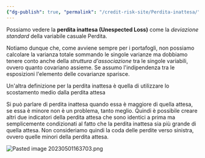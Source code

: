 ```yaml
---
{"dg-publish": true, "permalink": "/credit-risk-site/Perdita-inattesa/"}
---
```






Possiamo vedere la **perdita inattesa (Unespected Loss)** come la *deviazione standard* della variabile casuale Perdita.
<style> .container {font-family: sans-serif; text-align: center;} .button-wrapper button {z-index: 1;height: 40px; width: 100px; margin: 10px;padding: 5px;} .excalidraw .App-menu_top .buttonList { display: flex;} .excalidraw-wrapper { height: 800px; margin: 50px; position: relative;} :root[dir="ltr"] .excalidraw .layer-ui__wrapper .zen-mode-transition.App-menu_bottom--transition-left {transform: none;} </style><script src="https://cdn.jsdelivr.net/npm/react@17/umd/react.production.min.js"></script><script src="https://cdn.jsdelivr.net/npm/react-dom@17/umd/react-dom.production.min.js"></script><script type="text/javascript" src="https://cdn.jsdelivr.net/npm/@excalidraw/excalidraw@0/dist/excalidraw.production.min.js"></script><div id="Perdita_inattesa_2023-04-29_2221.09.excalidraw.md1"></div><script>(function(){const InitialData={"type":"excalidraw","version":2,"source":"https://excalidraw.com","elements":[{"type":"text","version":349,"versionNonce":314329061,"isDeleted":false,"id":"JK99TBDA","fillStyle":"hachure","strokeWidth":1,"strokeStyle":"solid","roughness":1,"opacity":100,"angle":0,"x":-249.4990463256836,"y":119.52649688720703,"strokeColor":"#364fc7","backgroundColor":"transparent","width":669,"height":99,"seed":828843019,"groupIds":[],"roundness":null,"boundElements":[],"updated":1682799899618,"link":null,"locked":false,"fontSize":20,"fontFamily":1,"text":"Immaginando una matrice di varianza e covarianza possiamo notare\nche la perdita inattesa è la somma delle varianze sulla diagonale\nprincipale più la somma delle covarianze, prese solo una volta\nrispetto alla diagonale","rawText":"Immaginando una matrice di varianza e covarianza possiamo notare\nche la perdita inattesa è la somma delle varianze sulla diagonale\nprincipale più la somma delle covarianze, prese solo una volta\nrispetto alla diagonale","baseline":92,"textAlign":"left","verticalAlign":"top","containerId":null,"originalText":"Immaginando una matrice di varianza e covarianza possiamo notare\nche la perdita inattesa è la somma delle varianze sulla diagonale\nprincipale più la somma delle covarianze, prese solo una volta\nrispetto alla diagonale"},{"type":"ellipse","version":76,"versionNonce":7746501,"isDeleted":false,"id":"F-MhVs4eNnFkRIg0SmcbD","fillStyle":"hachure","strokeWidth":1,"strokeStyle":"solid","roughness":1,"opacity":100,"angle":0,"x":44.080238342285156,"y":138.75067901611328,"strokeColor":"#5c940d","backgroundColor":"transparent","width":387.78753662109375,"height":35.7845458984375,"seed":1711978315,"groupIds":[],"roundness":{"type":2},"boundElements":[],"updated":1682799790644,"link":null,"locked":false},{"type":"rectangle","version":48,"versionNonce":1466545349,"isDeleted":false,"id":"9KKsh6OSFrsYjAWYdwKdM","fillStyle":"hachure","strokeWidth":2,"strokeStyle":"solid","roughness":1,"opacity":100,"angle":0,"x":-129.7303695678711,"y":-76.68685150146484,"strokeColor":"#5c940d","backgroundColor":"transparent","width":138.75640869140625,"height":140.21701049804688,"seed":269195019,"groupIds":[],"roundness":{"type":3},"boundElements":[],"updated":1682799799998,"link":null,"locked":false},{"type":"rectangle","version":40,"versionNonce":364368523,"isDeleted":false,"id":"ahQfLVvOB5HedQTLgE8wh","fillStyle":"hachure","strokeWidth":2,"strokeStyle":"solid","roughness":1,"opacity":100,"angle":0,"x":38.237831115722656,"y":-87.64131927490234,"strokeColor":"#d9480f","backgroundColor":"transparent","width":297.96112060546875,"height":154.82296752929688,"seed":138466341,"groupIds":[],"roundness":{"type":3},"boundElements":[],"updated":1682799807190,"link":null,"locked":false},{"type":"ellipse","version":102,"versionNonce":1152000805,"isDeleted":false,"id":"prROhsRegpXMXVYqEaiw5","fillStyle":"hachure","strokeWidth":2,"strokeStyle":"solid","roughness":1,"opacity":100,"angle":0,"x":-93.21553802490234,"y":163.58075714111328,"strokeColor":"#d9480f","backgroundColor":"transparent","width":237.3034380744486,"height":38.705749511718764,"seed":541896613,"groupIds":[],"roundness":{"type":2},"boundElements":[],"updated":1682799904074,"link":null,"locked":false},{"type":"image","version":61,"versionNonce":1735398411,"isDeleted":false,"id":"EbJtsVP2JsTwyBYov071a","fillStyle":"hachure","strokeWidth":1,"strokeStyle":"solid","roughness":1,"opacity":100,"angle":0,"x":-278.4814682006836,"y":-106.88689422607422,"strokeColor":"transparent","backgroundColor":"transparent","width":726.2285572398793,"height":193.39047241210938,"seed":2127885675,"groupIds":["MtYUwhhItbRas5nn81PxI"],"roundness":null,"boundElements":[],"updated":1682799933019,"link":null,"locked":false,"status":"pending","fileId":"2ab37df74c0eb3e679d128b4ce5eb83b5d8d97c2","scale":[1,1]},{"id":"tWPi6UaDWPD5OaVDc3tDu","type":"image","x":42.72940204459431,"y":-21.02373594396255,"width":39.41303472581246,"height":26.03429816750915,"angle":0,"strokeColor":"transparent","backgroundColor":"transparent","fillStyle":"hachure","strokeWidth":2,"strokeStyle":"solid","roughness":1,"opacity":100,"groupIds":["MtYUwhhItbRas5nn81PxI"],"roundness":null,"seed":2076007909,"version":127,"versionNonce":374556197,"isDeleted":false,"boundElements":null,"updated":1682799933019,"link":null,"locked":false,"status":"pending","fileId":"a213dc797e9edaf031df90d2332ce7c91066aa45","scale":[1,1]}],"appState":{"theme":"light","viewBackgroundColor":"#ffffff","currentItemStrokeColor":"#d9480f","currentItemBackgroundColor":"transparent","currentItemFillStyle":"hachure","currentItemStrokeWidth":2,"currentItemStrokeStyle":"solid","currentItemRoughness":1,"currentItemOpacity":100,"currentItemFontFamily":1,"currentItemFontSize":20,"currentItemTextAlign":"left","currentItemStartArrowhead":null,"currentItemEndArrowhead":"arrow","scrollX":307.77416482201227,"scrollY":128.08005792954387,"zoom":{"value":1.7000000000000002},"currentItemRoundness":"round","gridSize":null,"colorPalette":{}},"files":{}};InitialData.scrollToContent=true;App=()=>{const e=React.useRef(null),t=React.useRef(null),[n,i]=React.useState({width:void 0,height:void 0});return React.useEffect(()=>{i({width:t.current.getBoundingClientRect().width,height:t.current.getBoundingClientRect().height});const e=()=>{i({width:t.current.getBoundingClientRect().width,height:t.current.getBoundingClientRect().height})};return window.addEventListener("resize",e),()=>window.removeEventListener("resize",e)},[t]),React.createElement(React.Fragment,null,React.createElement("div",{className:"excalidraw-wrapper",ref:t},React.createElement(ExcalidrawLib.Excalidraw,{ref:e,width:n.width,height:n.height,initialData:InitialData,viewModeEnabled:!0,zenModeEnabled:!0,gridModeEnabled:!1})))},excalidrawWrapper=document.getElementById("Perdita_inattesa_2023-04-29_2221.09.excalidraw.md1");ReactDOM.render(React.createElement(App),excalidrawWrapper);})();</script>

Notiamo dunque che, come avviene sempre per i portafogli, non possiamo calcolare la varianza totale sommando le singole varianze ma dobbiamo tenere conto anche della *struttura d'associazione* tra le singole variabili, ovvero quanto covariano assieme.
Se assumo l'indipendenza tra le esposizioni l'elemento delle covarianze sparisce.

Un'altra definizione per la perdita inattesa è quella di utilizzare lo scostamento medio dalla perdita attesa<div id="Perdita_inattesa_2023-04-29_2228.01.excalidraw.md2"></div><script>(function(){const InitialData={"type":"excalidraw","version":2,"source":"https://excalidraw.com","elements":[{"id":"nm4S6VsYOGy0e6Xb2xBqs","type":"image","x":-135.0077133178711,"y":-50.76512908935547,"width":250.00000000000003,"height":60,"angle":0,"strokeColor":"transparent","backgroundColor":"transparent","fillStyle":"hachure","strokeWidth":1,"strokeStyle":"solid","roughness":1,"opacity":100,"groupIds":[],"roundness":null,"seed":537352875,"version":21,"versionNonce":1683359557,"isDeleted":false,"boundElements":null,"updated":1682800083398,"link":null,"locked":false,"status":"pending","fileId":"aa8366f5c9784be8ba0e5ca26647095449fc59ef","scale":[1,1]},{"id":"XpIkEpon","type":"text","x":162.3882827758789,"y":-57.93560028076172,"width":74,"height":25,"angle":0,"strokeColor":"#5c940d","backgroundColor":"transparent","fillStyle":"hachure","strokeWidth":1,"strokeStyle":"solid","roughness":1,"opacity":100,"groupIds":[],"roundness":null,"seed":150918821,"version":11,"versionNonce":46862213,"isDeleted":false,"boundElements":null,"updated":1682800091091,"link":null,"locked":false,"text":"Perdita","rawText":"Perdita","fontSize":20,"fontFamily":1,"textAlign":"left","verticalAlign":"top","baseline":18,"containerId":null,"originalText":"Perdita"},{"type":"text","version":45,"versionNonce":247452261,"isDeleted":false,"id":"q4Cdgg5O","fillStyle":"hachure","strokeWidth":1,"strokeStyle":"solid","roughness":1,"opacity":100,"angle":0,"x":161.16886138916016,"y":-30.280967712402344,"strokeColor":"#d9480f","backgroundColor":"transparent","width":156,"height":25,"seed":2023765483,"groupIds":[],"roundness":null,"boundElements":null,"updated":1682800101267,"link":null,"locked":false,"fontSize":20,"fontFamily":1,"text":"Perdita attesa","rawText":"Perdita attesa","baseline":18,"textAlign":"left","verticalAlign":"top","containerId":null,"originalText":"Perdita attesa"},{"id":"a_CqEX1em8N2dhDDyrh3A","type":"ellipse","x":37.507545471191406,"y":-42.36290740966797,"width":38.70574951171875,"height":43.817779541015625,"angle":0,"strokeColor":"#d9480f","backgroundColor":"transparent","fillStyle":"hachure","strokeWidth":1,"strokeStyle":"solid","roughness":1,"opacity":100,"groupIds":[],"roundness":{"type":2},"seed":464040555,"version":25,"versionNonce":1452198379,"isDeleted":false,"boundElements":null,"updated":1682800104461,"link":null,"locked":false},{"id":"IhuBPddVJQrP6uO-UMkS6","type":"ellipse","x":-8.501121520996094,"y":-37.98113250732422,"width":21.17864990234375,"height":36.51483154296875,"angle":0,"strokeColor":"#5c940d","backgroundColor":"transparent","fillStyle":"hachure","strokeWidth":1,"strokeStyle":"solid","roughness":1,"opacity":100,"groupIds":[],"roundness":{"type":2},"seed":160715915,"version":23,"versionNonce":981311851,"isDeleted":false,"boundElements":null,"updated":1682800110608,"link":null,"locked":false},{"id":"jnx62FFf","type":"text","x":-113.66378021240234,"y":20.206153869628906,"width":427.453857421875,"height":14.987863163459863,"angle":0,"strokeColor":"#364fc7","backgroundColor":"transparent","fillStyle":"hachure","strokeWidth":1,"strokeStyle":"solid","roughness":1,"opacity":100,"groupIds":[],"roundness":null,"seed":1564319269,"version":199,"versionNonce":569226187,"isDeleted":false,"boundElements":null,"updated":1682800149492,"link":null,"locked":false,"text":"Usiamo il valore assoluto se no i valori si compenserebbero ottenendo 0","rawText":"Usiamo il valore assoluto se no i valori si compenserebbero ottenendo 0","fontSize":11.990290530767892,"fontFamily":1,"textAlign":"left","verticalAlign":"top","baseline":10.987863163459863,"containerId":null,"originalText":"Usiamo il valore assoluto se no i valori si compenserebbero ottenendo 0"}],"appState":{"theme":"light","viewBackgroundColor":"#ffffff","currentItemStrokeColor":"#364fc7","currentItemBackgroundColor":"transparent","currentItemFillStyle":"hachure","currentItemStrokeWidth":1,"currentItemStrokeStyle":"solid","currentItemRoughness":1,"currentItemOpacity":100,"currentItemFontFamily":1,"currentItemFontSize":20,"currentItemTextAlign":"left","currentItemStartArrowhead":null,"currentItemEndArrowhead":"arrow","scrollX":667.0918579101562,"scrollY":312.6297607421875,"zoom":{"value":1},"currentItemRoundness":"round","gridSize":null,"colorPalette":{}},"files":{}};InitialData.scrollToContent=true;App=()=>{const e=React.useRef(null),t=React.useRef(null),[n,i]=React.useState({width:void 0,height:void 0});return React.useEffect(()=>{i({width:t.current.getBoundingClientRect().width,height:t.current.getBoundingClientRect().height});const e=()=>{i({width:t.current.getBoundingClientRect().width,height:t.current.getBoundingClientRect().height})};return window.addEventListener("resize",e),()=>window.removeEventListener("resize",e)},[t]),React.createElement(React.Fragment,null,React.createElement("div",{className:"excalidraw-wrapper",ref:t},React.createElement(ExcalidrawLib.Excalidraw,{ref:e,width:n.width,height:n.height,initialData:InitialData,viewModeEnabled:!0,zenModeEnabled:!0,gridModeEnabled:!1})))},excalidrawWrapper=document.getElementById("Perdita_inattesa_2023-04-29_2228.01.excalidraw.md2");ReactDOM.render(React.createElement(App),excalidrawWrapper);})();</script>
Si può parlare di perdita inattesa quando essa è maggiore di quella attesa, se essa è minore non è un problema, tanto meglio.
Quindi è possibile creare altri due indicatori della perdita attesa che sono identici a prima ma semplicemente condizionati al fatto che la perdita inattesa sia più grande di quella attesa.
Non consideriamo quindi la coda delle perdite verso sinistra, ovvero quelle minori della perdita attesa.

![Pasted image 20230501163703.png](/img/user/Credit%20Risk%20_site/allegati/Pasted%20image%2020230501163703.png)